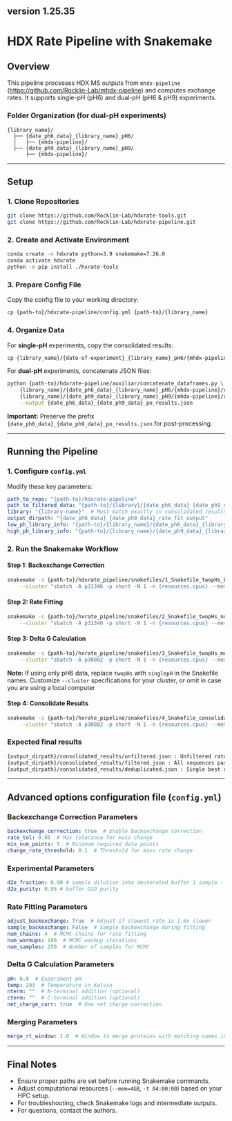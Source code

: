## version 1.25.35

# **HDX Rate Pipeline with Snakemake**

## **Overview**
This pipeline processes HDX MS outputs from `mhdx-pipeline` (https://github.com/Rocklin-Lab/mhdx-pipeline) and computes exchange rates. It supports single-pH (pH6) and dual-pH (pH6 & pH9) experiments.

### **Folder Organization** (for dual-pH experiments)
```
{library_name}/
  ├── {date_ph6_data}_{library_name}_pH6/
  │   ├── {mhdx-pipeline}/
  ├── {date_ph9_data}_{library_name}_pH9/
      ├── {mhdx-pipeline}/
```

---
## **Setup**

### **1. Clone Repositories**
```bash
git clone https://github.com/Rocklin-Lab/hdxrate-tools.git
git clone https://github.com/Rocklin-Lab/hdxrate-pipeline.git
```

### **2. Create and Activate Environment**
```bash
conda create -n hdxrate python=3.9 snakemake=7.26.0
conda activate hdxrate
python -m pip install ./hxrate-tools
```

### **3. Prepare Config File**
Copy the config file to your working directory:
```bash
cp {path-to}/hdxrate-pipeline/config.yml {path-to}/{library_name}
```

### **4. Organize Data**
For **single-pH** experiments, copy the consolidated results:
```bash
cp {library_name}/{date-of-experiment}_{library_name}_pH6/{mhdx-pipeline}/resources/10_ic_time_series/consolidated_results.json .
```
For **dual-pH** experiments, concatenate JSON files:
```bash
python {path-to}/hdxrate-pipeline/auxiliar/concatenate_dataframes.py \
    {library_name}/{date_ph6_data}_{library_name}_pH6/{mhdx-pipeline}/resources/10_ic_time_series/consolidated_results.json \
    {library_name}/{date_ph9_data}_{library_name}_pH9/{mhdx-pipeline}/resources/10_ic_time_series/consolidated_results.json \
    --output {date_ph6_data}_{date_ph9_data}_po_results.json
```
**Important:** Preserve the prefix `{date_ph6_data}_{date_ph9_data}_po_results.json` for post-processing.

---
## **Running the Pipeline**
### **1. Configure `config.yml`**
Modify these key parameters:
```yaml
path_to_repo: "{path-to}/hdxrate-pipeline"
path_to_filtered_data: "{path-to}/{library}/{date_ph6_data}_{date_ph9_data}_po_results.json"
library: "{library-name}"  # Must match exactly in consolidated results
output_dirpath: "{date_ph6_data}_{date_ph9_data}_rate_fit_output"
low_ph_library_info: "{path-to}/{library_name}/{date_ph6_data}_{library_name}_pH6/mhdx-pipeline/resources/7_idotp_filter/checked_library_info.json"
high_ph_library_info: "{path-to}/{library_name}/{date_ph9_data}_{library_name}_pH9/mhdx-pipeline/resources/7_idotp_filter/checked_library_info.json"
```

### **2. Run the Snakemake Workflow**
#### **Step 1: Backexchange Correction**
```bash
snakemake -s {path-to}/hdxrate_pipeline/snakefiles/1_Snakefile_twopHs_bx -j 1000 --keep-going \
    --cluster "sbatch -A p31346 -p short -N 1 -n {resources.cpus} --mem=4GB -t 04:00:00" --max-jobs-per-second 3
```
#### **Step 2: Rate Fitting**
```bash
snakemake -s {path-to}/hxrate_pipeline/snakefiles/2_Snakefile_twopHs_nomatches -j 1000 --keep-going \
    --cluster "sbatch -A p31346 -p short -N 1 -n {resources.cpus} --mem=4GB -t 04:00:00" --max-jobs-per-second 3
```
#### **Step 3: Delta G Calculation**
```bash
snakemake -s {path-to}/hxrate_pipeline/snakefiles/3_Snakefile_twopHs_merge -j 1000 --keep-going \
    --cluster "sbatch -A p30802 -p short -N 1 -n {resources.cpus} --mem=4GB -t 04:00:00" --max-jobs-per-second 3
```
**Note:** If using only pH6 data, replace `twopHs` with `singlepH` in the Snakefile names. Customize `--cluster` specifications for your cluster, or omit in case you are using a local computer

#### **Step 4: Consolidate Results**
```bash
snakemake -s {path-to}/hxrate_pipeline/snakefiles/4_Snakefile_consolidate_results -j 1000 --keep-going \
    --cluster "sbatch -A p30802 -p short -N 1 -n {resources.cpus} --mem=4GB -t 04:00:00" --max-jobs-per-second 3
```

### **Expected final results**
```bash
{output_dirpath}/consolidated_results/unfiltered.json : Unfiltered rate fitting results
{output_dirpath}/consolidated_results/filtered.json : All sequences passing filtering criteria
{output_dirpath}/consolidated_results/deduplicated.json : Single best results per sequence
```

---
## **Advanced options configuration file (`config.yml`)**

### **Backexchange Correction Parameters**
```yaml
backexchange_correction: true  # Enable backexchange correction
rate_tol: 0.05  # Max tolerance for mass change
min_num_points: 5  # Minimum required data points
change_rate_threshold: 0.1  # Threshold for mass rate change
```

### **Experimental Parameters**
```yaml
d2o_fraction: 0.90 # sample dilution into deuterated buffer 1 sample : 9 d2o buffer
d2o_purity: 0.95 # buffer D2O purity
```

### **Rate Fitting Parameters**
```yaml
adjust_backexchange: True  # Adjust if slowest rate is 1.6x slower
sample_backexchange: False  # Sample backexchange during fitting
num_chains: 4  # MCMC chains for rate fitting
num_warmups: 100  # MCMC warmup iterations
num_samples: 250  # Number of samples for MCMC
```

### **Delta G Calculation Parameters**
```yaml
pH: 6.0  # Experiment pH
temp: 293  # Temperature in Kelvin
nterm: ""  # N-terminal addition (optional)
cterm: ""  # C-terminal addition (optional)
net_charge_corr: true  # Use net charge correction
```

### **Merging Parameters**
```yaml
merge_rt_window: 1.0  # Window to merge proteins with matching names in minutes
```

---
## **Final Notes**
- Ensure proper paths are set before running Snakemake commands.
- Adjust computational resources (`--mem=4GB`, `-t 04:00:00`) based on your HPC setup.
- For troubleshooting, check Snakemake logs and intermediate outputs.
- For questions, contact the authors.

